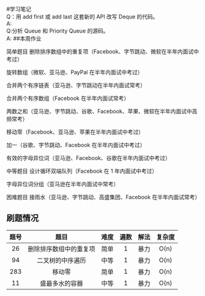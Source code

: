 #学习笔记  
Q：用 add first 或 add last 这套新的 API 改写 Deque 的代码。  
A:  
Q:分析 Queue 和 Priority Queue 的源码。  
A: 
##本周作业  

简单题目
删除排序数组中的重复项（Facebook、字节跳动、微软在半年内面试中考过）

旋转数组（微软、亚马逊、PayPal 在半年内面试中考过）

合并两个有序链表（亚马逊、字节跳动在半年内面试常考）

合并两个有序数组（Facebook 在半年内面试常考）

两数之和（亚马逊、字节跳动、谷歌、Facebook、苹果、微软在半年内面试中高频常考）

移动零（Facebook、亚马逊、苹果在半年内面试中考过）

加一（谷歌、字节跳动、Facebook 在半年内面试中考过）

有效的字母异位词（亚马逊、Facebook、谷歌在半年内面试中考过）

中等题目
设计循环双端队列（Facebook 在 1 年内面试中考过）

字母异位词分组（亚马逊在半年内面试中常考）

困难题目
接雨水（亚马逊、字节跳动、高盛集团、Facebook 在半年内面试常考） 

## 刷题情况  
| 题号 |           题目           | 难度  | 遍数 | 解法 | 复杂度 |
| :--: | :----------------------: | :---: | :--: | :--: | :----: |
| 26   | 删除排序数组中的重复项   | 简单  |  1   | 暴力 |   O(n) |
| 94   |    二叉树的中序遍历      | 中等  |  1   | 暴力 |   O(n) |
| 283  |          移动零          | 简单  |  1   | 暴力 |   O(n) |
| 11  |     盛最多水的容器        | 中等  |  1   | 暴力 |   O(n) |
